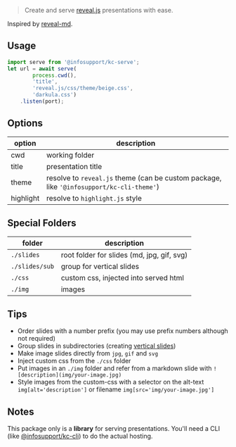 > Create and serve [reveal.js](https://github.com/hakimel/reveal.js/) presentations with ease.

Inspired by [reveal-md](https://github.com/webpro/reveal-md).

## Usage

```typescript
import serve from '@infosupport/kc-serve';
let url = await serve(
        process.cwd(), 
        'title',
        'reveal.js/css/theme/beige.css',
        'darkula.css')
    .listen(port);
```

## Options
option          | description
----------------|--------------
cwd             | working folder
title           | presentation title
theme           | resolve to `reveal.js` theme (can be custom package, like `'@infosupport/kc-cli-theme'`)
highlight       | resolve to `highlight.js` style

## Special Folders
folder         | description
---------------|--------------
`./slides`     | root folder for slides (md, jpg, gif, svg)
`./slides/sub` | group for vertical slides
`./css`        | custom css, injected into served html
`./img`        | images
## Tips

* Order slides with a number prefix (you may use prefix numbers although not required)
* Group slides in subdirectories (creating [vertical slides](https://github.com/hakimel/reveal.js/#markup))
* Make image slides directly from `jpg`, `gif` and `svg`
* Inject custom css from the `./css` folder
* Put images in an `./img` folder and refer from a markdown slide with `![description](img/your-image.jpg)`
* Style images from the custom-css with a selector on the alt-text `img[alt='description']` or filename `img[src='img/your-image.jpg']`

## Notes
This package only is a **library** for serving presentations. You'll need a CLI (like [@infosupport/kc-cli](https://www.npmjs.com/package/@infosupport/kc-cli)) to do the actual hosting.